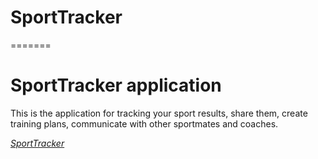 SportTracker
============
=======
# SportTracker application

This is the application for tracking your sport results, share them, create training plans, communicate with other sportmates and coaches.

[*SportTracker*](http://*.com/)


